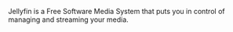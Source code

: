 Jellyfin is a Free Software Media System that puts you in control of managing and streaming your media.
